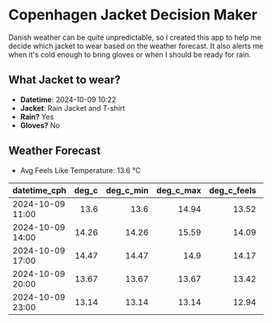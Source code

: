 
# Copenhagen Jacket Decision Maker

Danish weather can be quite unpredictable, so I created this app to help me decide which jacket to wear based on the weather forecast. 
It also alerts me when it's cold enough to bring gloves or when I should be ready for rain.

## What Jacket to wear?

- **Datetime**: 2024-10-09 10:22
- **Jacket**: Rain Jacket and T-shirt
- **Rain?** Yes
- **Gloves?** No

## Weather Forecast
- Avg Feels Like Temperature: 13.6 °C

| datetime_cph     |   deg_c |   deg_c_min |   deg_c_max |   deg_c_feels | weather   | wind   | rain   |
|:-----------------|--------:|------------:|------------:|--------------:|:----------|:-------|:-------|
| 2024-10-09 11:00 |   13.6  |       13.6  |       14.94 |         13.52 | Rain      | Low    | Low    |
| 2024-10-09 14:00 |   14.26 |       14.26 |       15.59 |         14.09 | Rain      | Medium | Low    |
| 2024-10-09 17:00 |   14.47 |       14.47 |       14.9  |         14.17 | Rain      | Low    | Low    |
| 2024-10-09 20:00 |   13.67 |       13.67 |       13.67 |         13.42 | Clouds    | Low    | None   |
| 2024-10-09 23:00 |   13.14 |       13.14 |       13.14 |         12.94 | Rain      | Low    | Low    |
        
